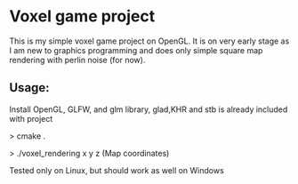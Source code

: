 <h1>Voxel game project</h1>
<p>This is my simple voxel game project on OpenGL. It is on very early stage as I am new to graphics programming and does only simple square map rendering with perlin noise (for now).
<h2>Usage:</h2>
<p>Install OpenGL, GLFW, and glm library, glad,KHR and stb is already included with project</p>
<p> > cmake .</p>
<p> > ./voxel_rendering x y z (Map coordinates) </p>
<p> Tested only on Linux, but should work as well on Windows </p>
